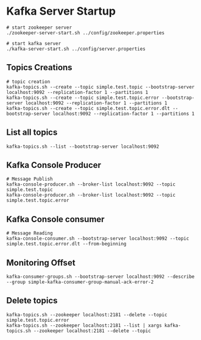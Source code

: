# Kafka Server Startup
```shell
# start zookeeper server
./zookeeper-server-start.sh ../config/zookeeper.properties
```

```shell
# start kafka server
./kafka-server-start.sh ../config/server.properties
```

## Topics Creations
```shell
# topic creation
kafka-topics.sh --create --topic simple.test.topic --bootstrap-server localhost:9092 --replication-factor 1 --partitions 1
kafka-topics.sh --create --topic simple.test.topic.error --bootstrap-server localhost:9092 --replication-factor 1 --partitions 1
kafka-topics.sh --create --topic simple.test.topic.error.dlt --bootstrap-server localhost:9092 --replication-factor 1 --partitions 1
```
## List all topics
```shell
kafka-topics.sh --list --bootstrap-server localhost:9092
```

## Kafka Console Producer
```shell
# Message Publish
kafka-console-producer.sh --broker-list localhost:9092 --topic simple.test.topic
kafka-console-producer.sh --broker-list localhost:9092 --topic simple.test.topic.error
```

## Kafka Console consumer
```shell
# Message Reading
kafka-console-consumer.sh --bootstrap-server localhost:9092 --topic simple.test.topic.error.dlt --from-beginning
```

## Monitoring Offset
```shell
kafka-consumer-groups.sh --bootstrap-server localhost:9092 --describe --group simple-kafka-consumer-group-manual-ack-error-2
```
## Delete topics
```shell
kafka-topics.sh --zookeeper localhost:2181 --delete --topic simple.test.topic.error
kafka-topics.sh --zookeeper localhost:2181 --list | xargs kafka-topics.sh --zookeeper localhost:2181 --delete --topic
```